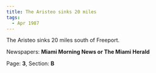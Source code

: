 ```yaml
---  
title: The Aristeo sinks 20 miles  
tags:  
  - Apr 1987  
---  
```

  
The Aristeo sinks 20 miles south of Freeport.  
  
Newspapers: **Miami Morning News or The Miami Herald**  
  
Page: **3**, Section: **B** 
